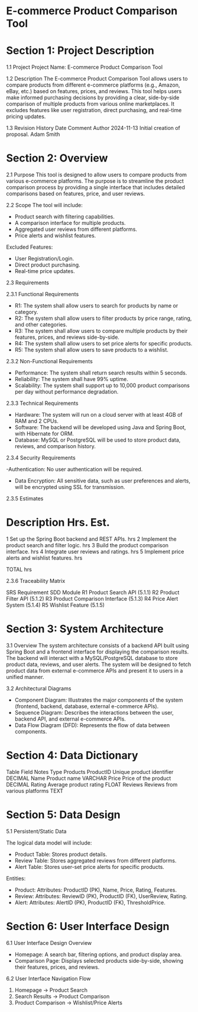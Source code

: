 # E-commerce Product Comparison Tool

# Section 1: Project Description
1.1 Project
Project Name: E-commerce Product Comparison Tool

1.2 Description
The E-commerce Product Comparison Tool allows users to compare products from different e-commerce platforms (e.g., Amazon, eBay, etc.) based on features, prices, and reviews. This tool helps users make informed purchasing decisions by providing a clear, side-by-side comparison of multiple products from various online marketplaces. It excludes features like user registration, direct purchasing, and real-time pricing updates.

1.3 Revision History
Date        	Comment                       	Author
2024-11-13   Initial creation of proposal.	    Adam Smith

# Section 2: Overview
2.1 Purpose
This tool is designed to allow users to compare products from various e-commerce platforms. The purpose is to streamline the product comparison process by providing a single interface that includes detailed comparisons based on features, price, and user reviews.

2.2 Scope
The tool will include:

- Product search with filtering capabilities.
- A comparison interface for multiple products.
- Aggregated user reviews from different platforms.
- Price alerts and wishlist features.

Excluded Features:

- User Registration/Login.
- Direct product purchasing.
- Real-time price updates.

2.3 Requirements

2.3.1 Functional Requirements

- R1: The system shall allow users to search for products by name or category.
- R2: The system shall allow users to filter products by price range, rating, and other categories.
- R3: The system shall allow users to compare multiple products by their features, prices, and reviews side-by-side.
- R4: The system shall allow users to set price alerts for specific products.
- R5: The system shall allow users to save products to a wishlist.

2.3.2 Non-Functional Requirements

- Performance: The system shall return search results within 5 seconds.
- Reliability: The system shall have 99% uptime.
- Scalability: The system shall support up to 10,000 product comparisons per day without performance degradation.

2.3.3 Technical Requirements

- Hardware: The system will run on a cloud server with at least 4GB of RAM and 2 CPUs.
- Software: The backend will be developed using Java and Spring Boot, with Hibernate for ORM.
- Database: MySQL or PostgreSQL will be used to store product data, reviews, and comparison history.

2.3.4 Security Requirements

-Authentication: No user authentication will be required.
- Data Encryption: All sensitive data, such as user preferences and alerts, will be encrypted using SSL for transmission.

2.3.5 Estimates

#	  Description                                   	 Hrs. Est.
1	  Set up the Spring Boot backend and REST APIs.	    hrs
2	  Implement the product search and filter logic.	 hrs
3 	Build the product comparison interface.       	 hrs
4	 Integrate user reviews and ratings.          	   hrs
5	 Implement price alerts and wishlist features.	   hrs


TOTAL		                                           hrs


2.3.6 Traceability Matrix

SRS Requirement    	SDD Module
R1	                Product Search API (5.1.1)
R2	                Product Filter API (5.1.2)
R3	                Product Comparison Interface (5.1.3)
R4	                Price Alert System (5.1.4)
R5	                Wishlist Feature (5.1.5)

# Section 3: System Architecture
3.1 Overview
The system architecture consists of a backend API built using Spring Boot and a frontend interface for displaying the comparison results. The backend will interact with a MySQL/PostgreSQL database to store product data, reviews, and user alerts. The system will be designed to fetch product data from external e-commerce APIs and present it to users in a unified manner.

3.2 Architectural Diagrams

- Component Diagram: Illustrates the major components of the system (frontend, backend, database, external e-commerce APIs).
- Sequence Diagram: Describes the interactions between the user, backend API, and external e-commerce APIs.
- Data Flow Diagram (DFD): Represents the flow of data between components.


# Section 4: Data Dictionary

Table         	Field	        Notes	                        Type
Products	     ProductID	   Unique product identifier	    DECIMAL
               Name	         Product name	VARCHAR
               Price        	Price of the product	DECIMAL
              Rating	       Average product rating	FLOAT
              Reviews	       Reviews from various platforms	TEXT
              
              
            
# Section 5: Data Design
  
   5.1 Persistent/Static Data
  
  The logical data model will include:

- Product Table: Stores product details.
- Review Table: Stores aggregated reviews from different platforms.
- Alert Table: Stores user-set price alerts for specific products.



Entities:

- Product: Attributes: ProductID (PK), Name, Price, Rating, Features.
- Review: Attributes: ReviewID (PK), ProductID (FK), UserReview, Rating.
- Alert: Attributes: AlertID (PK), ProductID (FK), ThresholdPrice.


# Section 6: User Interface Design

6.1 User Interface Design Overview

- Homepage: A search bar, filtering options, and product display area.
- Comparison Page: Displays selected products side-by-side, showing their features, prices, and reviews.

6.2 User Interface Navigation Flow
1. Homepage → Product Search
2. Search Results → Product Comparison
3. Product Comparison → Wishlist/Price Alerts

   
